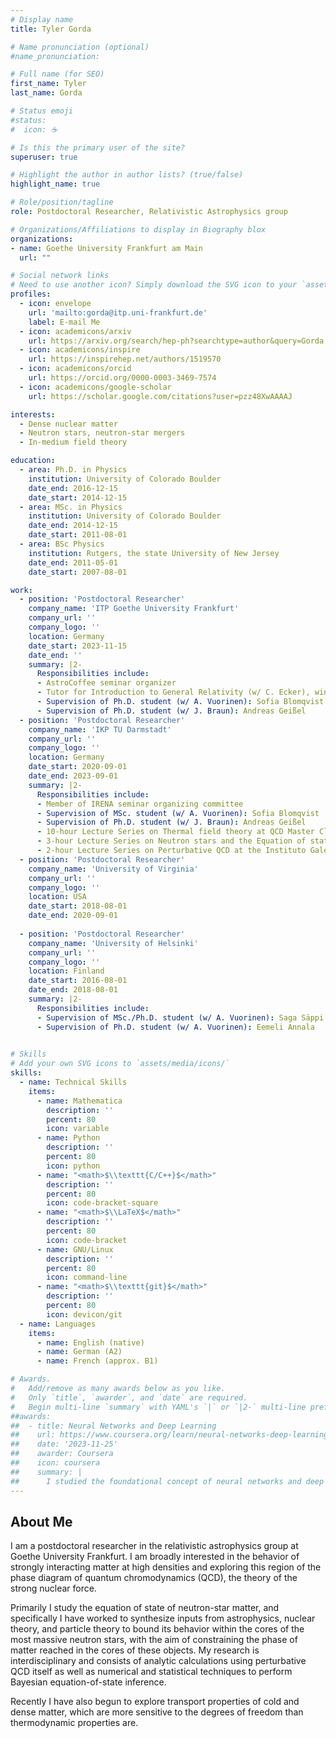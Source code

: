 ```yaml
---
# Display name
title: Tyler Gorda

# Name pronunciation (optional)
#name_pronunciation: 

# Full name (for SEO)
first_name: Tyler
last_name: Gorda

# Status emoji
#status:
#  icon: ☕️

# Is this the primary user of the site?
superuser: true

# Highlight the author in author lists? (true/false)
highlight_name: true

# Role/position/tagline
role: Postdoctoral Researcher, Relativistic Astrophysics group

# Organizations/Affiliations to display in Biography blox
organizations:
- name: Goethe University Frankfurt am Main
  url: ""

# Social network links
# Need to use another icon? Simply download the SVG icon to your `assets/media/icons/` folder.
profiles:
  - icon: envelope
    url: 'mailto:gorda@itp.uni-frankfurt.de'
    label: E-mail Me
  - icon: academicons/arxiv
    url: https://arxiv.org/search/hep-ph?searchtype=author&query=Gorda,+T
  - icon: academicons/inspire
    url: https://inspirehep.net/authors/1519570
  - icon: academicons/orcid
    url: https://orcid.org/0000-0003-3469-7574
  - icon: academicons/google-scholar
    url: https://scholar.google.com/citations?user=pzz48XwAAAAJ

interests:
  - Dense nuclear matter 
  - Neutron stars, neutron-star mergers
  - In‑medium field theory

education:
  - area: Ph.D. in Physics
    institution: University of Colorado Boulder
    date_end: 2016-12-15
    date_start: 2014-12-15
  - area: MSc. in Physics
    institution: University of Colorado Boulder
    date_end: 2014-12-15
    date_start: 2011-08-01
  - area: BSc Physics
    institution: Rutgers, the state University of New Jersey
    date_end: 2011-05-01
    date_start: 2007-08-01

work:
  - position: 'Postdoctoral Researcher'
    company_name: 'ITP Goethe University Frankfurt'
    company_url: ''
    company_logo: ''
    location: Germany
    date_start: 2023-11-15
    date_end: ''
    summary: |2-
      Responsibilities include:
      - AstroCoffee seminar organizer
      - Tutor for Introduction to General Relativity (w/ C. Ecker), winter semester 2024
      - Supervision of Ph.D. student (w/ A. Vuorinen): Sofia Blomqvist
      - Supervision of Ph.D. student (w/ J. Braun): Andreas Geißel
  - position: 'Postdoctoral Researcher'
    company_name: 'IKP TU Darmstadt'
    company_url: ''
    company_logo: ''
    location: Germany
    date_start: 2020-09-01
    date_end: 2023-09-01 
    summary: |2-
      Responsibilities include:
      - Member of IRENA seminar organizing committee
      - Supervision of MSc. student (w/ A. Vuorinen): Sofia Blomqvist
      - Supervision of Ph.D. student (w/ J. Braun): Andreas Geißel
      - 10-hour Lecture Series on Thermal field theory at QCD Master Class 2023
      - 3-hour Lecture Series on Neutron stars and the Equation of state at the Doktoratskolleg Particles and Interactions Ph.D. retreat 2022
      - 2-hour Lecture Series on Perturbative QCD at the Instituto Galego de Fisica de Altas Energias 2021.
  - position: 'Postdoctoral Researcher'
    company_name: 'University of Virginia'
    company_url: ''
    company_logo: ''
    location: USA
    date_start: 2018-08-01
    date_end: 2020-09-01 
  
  - position: 'Postdoctoral Researcher'
    company_name: 'University of Helsinki'
    company_url: ''
    company_logo: ''
    location: Finland
    date_start: 2016-08-01
    date_end: 2018-08-01 
    summary: |2-
      Responsibilities include:
      - Supervision of MSc./Ph.D. student (w/ A. Vuorinen): Saga Säppi
      - Supervision of Ph.D. student (w/ A. Vuorinen): Eemeli Annala
      

# Skills
# Add your own SVG icons to `assets/media/icons/`
skills:
  - name: Technical Skills
    items:
      - name: Mathematica
        description: ''
        percent: 80
        icon: variable
      - name: Python
        description: ''
        percent: 80
        icon: python
      - name: "<math>$\\texttt{C/C++}$</math>"
        description: ''
        percent: 80
        icon: code-bracket-square
      - name: "<math>$\\LaTeX$</math>"
        description: ''
        percent: 80
        icon: code-bracket
      - name: GNU/Linux
        description: ''
        percent: 80
        icon: command-line
      - name: "<math>$\\texttt{git}$</math>"
        description: ''
        percent: 80
        icon: devicon/git
  - name: Languages
    items:
      - name: English (native)
      - name: German (A2)
      - name: French (approx. B1)

# Awards.
#   Add/remove as many awards below as you like.
#   Only `title`, `awarder`, and `date` are required.
#   Begin multi-line `summary` with YAML's `|` or `|2-` multi-line prefix and indent 2 spaces below.
##awards:
##  - title: Neural Networks and Deep Learning
##    url: https://www.coursera.org/learn/neural-networks-deep-learning
##    date: '2023-11-25'
##    awarder: Coursera
##    icon: coursera
##    summary: |
##      I studied the foundational concept of neural networks and deep learning. By the end, I was familiar with the significant technological trends driving the rise of deep learning; build, train, and apply fully connected deep neural networks; implement efficient (vectorized) neural networks; identify key parameters in a neural network’s architecture; and apply deep learning to your own applications.
---
```


## About Me

I am a postdoctoral researcher in the relativistic astrophysics group at Goethe University Frankfurt. I am broadly interested in the behavior of strongly interacting matter at high densities and exploring this region of the phase diagram of quantum chromodynamics (QCD), the theory of the strong nuclear force.

Primarily I study the equation of state of neutron-star matter, and specifically I have worked to synthesize inputs from astrophysics, nuclear theory, and particle theory to bound its behavior within the cores of the most massive neutron stars, with the aim of constraining the phase of matter reached in the cores of these objects. My research is interdisciplinary and consists of analytic calculations using perturbative QCD itself as well as numerical and statistical techniques to perform Bayesian equation-of-state inference.

Recently I have also begun to explore transport properties of cold and dense matter, which are more sensitive to the degrees of freedom than thermodynamic properties are.

